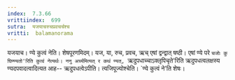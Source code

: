 ```yaml
---
index:  7.3.66
vrittiindex:  699
sutra:  यजयाचरुचप्रवचर्चश्च
vritti:  balamanorama 
---
```


यजयाच। ण्ये कुत्वं नेति। शेषपूरणमिदम्। यज, या, रुच, प्रवच, ऋच् एषां द्वन्द्वात् षष्ठी। एषां ण्ये परे `चजोः कु घिण्ण्यतो'रिति कुत्वं नेत्यर्थः। ननु अर्च्यमित्यत् र कथं ण्यत्, `ऋदुपधाच्चाऽक्लृपिचृते'रिति ऋदुपधत्वलक्षस्य ण्यदपवादत्वादित्यत आह-- ऋदुपधत्वेऽपीति। त्यजिपूज्योश्चेति। `ण्ये कुत्वं ने'ति शेषः। 

